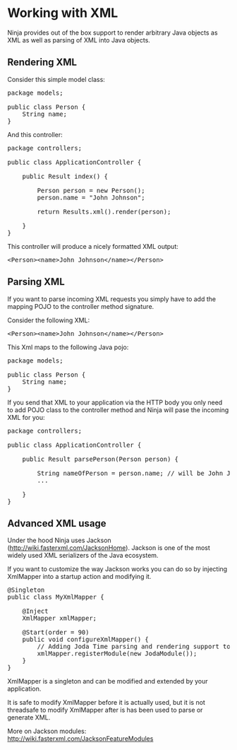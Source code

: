 Working with XML
=================

Ninja provides out of the box support to render arbitrary Java objects as XML as
well as parsing of XML into Java objects.


Rendering XML
--------------

Consider this simple model class:

<pre class="prettyprint">
package models;

public class Person {       
    String name;
}    
</pre>

And this controller:

<pre class="prettyprint">
package controllers;

public class ApplicationController {       

    public Result index() {

        Person person = new Person();
        person.name = "John Johnson";

        return Results.xml().render(person);

    }
}
</pre>

This controller will produce a nicely formatted XML output:

<pre class="prettyprint">
&lt;Person&gt;&lt;name&gt;John Johnson&lt;/name&gt;&lt;/Person&gt;
</pre>


Parsing XML
------------

If you want to parse incoming XML requests you simply have to add the mapping POJO
to the controller method signature.

Consider the following XML:

<pre class="prettyprint">
&lt;Person&gt;&lt;name&gt;John Johnson&lt;/name&gt;&lt;/Person&gt;
</pre>

This Xml maps to the following Java pojo:

<pre class="prettyprint">
package models;

public class Person {       
    String name;
}    
</pre>


If you send that XML to your application via the HTTP body you only need to 
add POJO class to the controller method and Ninja will pase the incoming
XML for you:

<pre class="prettyprint">
package controllers;

public class ApplicationController {       

    public Result parsePerson(Person person) {
        
        String nameOfPerson = person.name; // will be John Johnson
        ...

    }
}
</pre>


Advanced XML usage
-------------------

Under the hood Ninja uses Jackson (http://wiki.fasterxml.com/JacksonHome). Jackson
is one of the most widely used XML serializers of the Java ecosystem.

If you want to customize the way Jackson works you can do so by injecting
XmlMapper into a startup action and modifying it. 

<pre class="prettyprint">
@Singleton
public class MyXmlMapper {

    @Inject 
    XmlMapper xmlMapper;

    @Start(order = 90)
    public void configureXmlMapper() {
        // Adding Joda Time parsing and rendering support to Jackson
        xmlMapper.registerModule(new JodaModule());     
    }
}
</pre>

XmlMapper is a singleton and can be modified and extended 
by your application. 


It is safe to modify XmlMapper before
it is actually used, but it is not threadsafe to modify XmlMapper 
after is has been used to parse or generate XML.

More on Jackson modules: http://wiki.fasterxml.com/JacksonFeatureModules